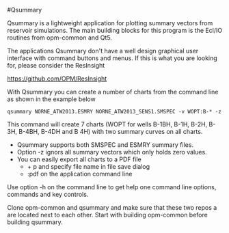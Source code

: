 #Qsummary 

Qsummary is a lightweight application for plotting summary vectors from reservoir simulations. The main building blocks for this program is the Ecl/IO routines from opm-common and Qt5.

The applications Qsummary don't have a well design graphical user interface with command buttons and menus. If this is what you are looking for, please consider the ResInsight 

https://github.com/OPM/ResInsight

With Qsummary you can create a number of charts from the command line as shown in the example below

```
qsummary NORNE_ATW2013.ESMRY NORNE_ATW2013_SENS1.SMSPEC -v WOPT:B-* -z
```

This command will create 7 charts (WOPT for wells B-1BH, B-1H, B-2H, B-3H, B-4BH, B-4DH and B 4H) with two summary curves on all charts. 


- Qsummary supports both SMSPEC and ESMRY summary files. 
- Option -z ignors all summary vectors which only holds zero values.
- You can easily export all charts to a PDF file 
   * <ctrl> + p and specify file name in file save dialog
   * :pdf <file name> on the application command line 


Use option -h on the command line to get help one command line options, commands and key controls.

Clone opm-common and qsummary and make sure that these two repos a are located next to each other. Start with building opm-common before building qsummary.

